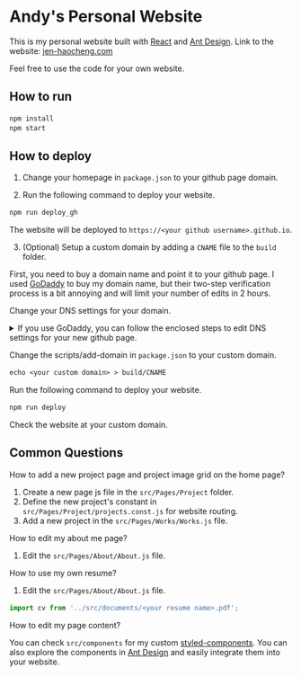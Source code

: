 # Andy's Personal Website
This is my personal website built with [React](https://reactjs.org/) and [Ant Design](https://ant.design/).
Link to the website: [jen-haocheng.com](https://jen-haocheng.com)

Feel free to use the code for your own website.



## How to run

```bash
npm install
npm start
```



## How to deploy

1. Change your homepage in `package.json` to your github page domain.

2. Run the following command to deploy your website.

```bash
npm run deploy_gh
```

The website will be deployed to `https://<your github username>.github.io`.


3. (Optional) Setup a custom domain by adding a `CNAME` file to the `build` folder.

First, you need to buy a domain name and point it to your github page.
I used [GoDaddy](https://www.godaddy.com/) to buy my domain name, but their two-step verification process is a bit annoying and will limit your number of edits in 2 hours.

Change your DNS settings for your domain.

<details>

<summary>If you use GoDaddy, you can follow the enclosed steps to edit DNS settings for your new github page.</summary>

1. Login to your GoDaddy account.
2. Click on the domain name you want to manage.
3. Click on the `DNS` tab.
4. Add a new [`A` record](https://docs.github.com/en/pages/configuring-a-custom-domain-for-your-github-pages-site/managing-a-custom-domain-for-your-github-pages-site#configuring-an-apex-domain).

![A record](docs/A.jpg)

5. Add a new [`CNAME` record](https://docs.github.com/en/pages/configuring-a-custom-domain-for-your-github-pages-site/managing-a-custom-domain-for-your-github-pages-site#configuring-a-subdomain).

![CNAME record](docs/CNAME.jpg)

</details>



Change the scripts/add-domain in `package.json` to your custom domain.
```txt
echo <your custom domain> > build/CNAME
```

Run the following command to deploy your website.

```bash
npm run deploy
```

Check the website at your custom domain.




## Common Questions

How to add a new project page and project image grid on the home page?

1. Create a new page js file in the `src/Pages/Project` folder.
2. Define the new project's constant in `src/Pages/Project/projects.const.js` for website routing.
3. Add a new project in the `src/Pages/Works/Works.js` file.

How to edit my about me page?

1. Edit the `src/Pages/About/About.js` file.

How to use my own resume?

1. Edit the `src/Pages/About/About.js` file.

```js
import cv from '../src/documents/<your resume name>.pdf';
```


How to edit my page content?

You can check `src/components` for my custom [styled-components](https://github.com/styled-components/styled-components).
You can also explore the components in [Ant Design](https://ant.design/components/overview/) and easily integrate them into your website.